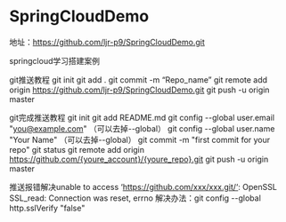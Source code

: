 # SpringCloudDemo

地址：https://github.com/ljr-p9/SpringCloudDemo.git

springcloud学习搭建案例

git推送教程
git init
git add .
git commit -m “Repo_name”
git remote add origin https://github.com/ljr-p9/SpringCloudDemo.git
git push -u origin master

git完成推送教程
git init
git add README.md
git config --global user.email "you@example.com" （可以去掉--global）
git config --global user.name "Your Name" （可以去掉--global）
git commit -m "first commit for your repo"
git status
git remote add origin https://github.com/{youre_account}/{youre_repo}.git
git push -u origin master

推送报错解决unable to access ‘https://github.com/xxx/xxx.git/‘: OpenSSL SSL_read: Connection was reset, errno
解决办法：git config --global http.sslVerify "false"


